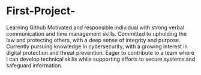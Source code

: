 # First-Project-
Learning Github
Motivated and responsible individual with strong verbal communication and time management skills. Committed to upholding the law and protecting others, with a deep sense of integrity and purpose. Currently pursuing knowledge in cybersecurity, with a growing interest in digital protection and threat prevention. Eager to contribute to a team where I can develop technical skills while supporting efforts to secure systems and safeguard information.
